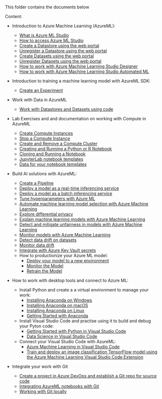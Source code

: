 This folder contains the documents below

Content: 

* Introduction to Azure Machine Learning (AzureML):

  * [What is Azure ML Studio](what-is-azure-ml-studio.md)
  * [How to access Azure ML Studio](Azure-ML-Studio.md)
  * [Create a Datastore using the web portal](Work-With-Data-in-Azure-ML.md)
  * [Unregister a Datastore using the web portal](Unregister-a-datastore.md)
  * [Create Datasets using the web portal](Work-With-Data-in-Azure-ML-Datasets.md)
  * [Unregister Datasets using the web portal](Unregister-a-dataset.md)
  * [How to work with Azure Machine Learning Studio Designer](studio-designer.md)
  * [How to work with Azure Machine Learning Studio Automated ML](Automated-ML.md)
  
* Introduction to training a machine learning model with AzureML SDK:
  * [Create an Experiment](Azure-ML-Experiments.md)
  

* Work with Data in AzureML
  * [Work with Datastores and Datasets using code](Work-with-Data-in-Azure-ML-code.md)

* Lab Exercises and and documentation on working with Compute in AzureML
  * [Create Compute Instances](Create-Compute-Instance.md)
  * [Stop a Compute Instance](Stop-Compute-Instance.md)
  * [Create and Remove a Compute Cluster](Create-Compute-Cluster.md)
  * [Creating and Running a Python or R Notebook](Creating-and-Running-a-Python-Notebook.md)
  * [Cloning and Running a Notebook](Clone-and-Run-a-Notebook.md)
  * [JupyterLab notebook templates](../labs)
  * [Data for your notebook templates](../labs/data)
  
 * Build AI solutions with AzureML:
   * [Create a Pipeline](Orchestrate-ML-With-Pipelines.md)
   * [Deploy a model as a real-time inferencing service](Deploy-Real-Time-Service.md)
   * [Deploy a model as a batch inferencing service](Deploy-Batch-Inference-Pipeline.md)
   * [Tune hyperparameters with Azure ML](Tune_hyperparameters_with_Azure_ML.md)
   * [Automate machine learning model selection with Azure Machine Learning](Automate-ML-model-selection.md)
   * [Explore differential privacy](Explore-differential-privacy.md)
   * [Explain machine learning models with Azure Machine Learning](Explain-machine-learning-models-with-AzureML.md)
   * [Detect and mitigate unfairness in models with Azure Machine Learning](Detect-mitigate-unfairness-in-models.md)
   * [Monitor models with Azure Machine Learning](Monitor_Models_AzureML.md)
   * [Detect data drift on datasets](Dataset-Monitors.md)
   * [Monitor data drift](Monitor-Data-Drift.md)
   * [Integrate with Azure Key Vault secrets](Integrate-with-Azure-Key-Vault-secrets.MD)
   * How to productionize your Azure ML model:
     * [Deploy your model to a new environment](How-to-productionize-your-Azure-ML-model.md)
     * [Monitor the Model](monitor-model-productionize.md)
     * [Retrain the Model](retrain-model-productionize.md)
   
    
* How to work with desktop tools and connect to Azure ML:
  * Install Python and create a a virtual environment to manage your work:
    * [Installing Anaconda on Windows](Anaconda_Windows.md)
    * [Installing Anaconda on macOS](Anaconda_macos.md)
    * [Installing Anaconda on Linux](Anaconda_linux.md)
    * [Getting Started with Anaconda](Starting_with_conda.md)
  * Install Visual Studio Code and practise using it to build and debug your Pyton code:
    * [Getting Started with Python in Visual Studio Code](Installing_VS_Code.md)
    * [Data Science in Visual Studio Code](DS_Visual_Studio_Code.md)
  * Connect your Visual Studio Code with AzureML:
    * [Azure Machine Learning in Visual Studio Code](VS_Code_Azure_ML_Git.md)
    * [Train and deploy an image classification TensorFlow model using the Azure Machine Learning Visual Studio Code Extension](Train_Deploy_Model_AzureML_VSCode_Extension_GitHub.md)

* Integrate your work with Git
  * [Create a project in Azure DevOps and establish a Git repo for source code](Create_project_Azure_DevOps.md)
  * [Integrating AzureML notebooks with Git](Integrating_AzureML_notebooks_with%20Git.md)
  * [Working with Git locally](Working_with_Git_locally.md)




